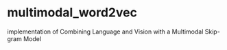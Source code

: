 # multimodal_word2vec
implementation of Combining Language and Vision with a Multimodal Skip-gram Model
